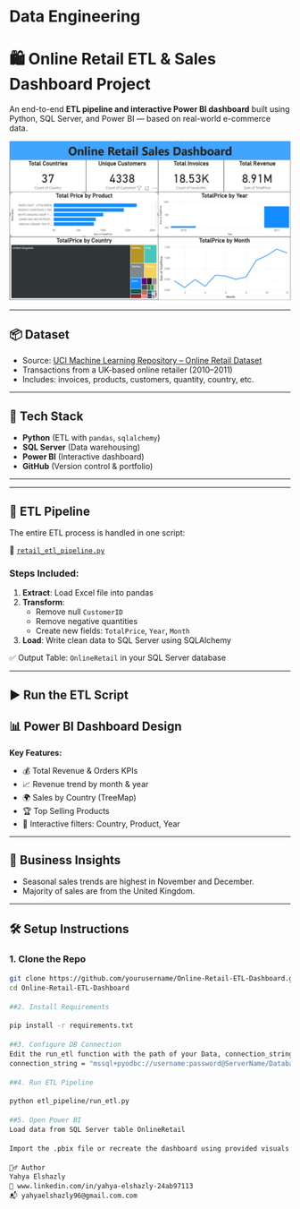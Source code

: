 # Data Engineering
# 🛍️ Online Retail ETL & Sales Dashboard Project

An end-to-end **ETL pipeline and interactive Power BI dashboard** built using Python, SQL Server, and Power BI — based on real-world e-commerce data.

![Dashboard Screenshot](powerbi/Screenshot.png)

---

## 📦 Dataset

- Source: [UCI Machine Learning Repository – Online Retail Dataset](https://archive.ics.uci.edu/ml/datasets/online+retail)
- Transactions from a UK-based online retailer (2010–2011)
- Includes: invoices, products, customers, quantity, country, etc.

---

## 🧰 Tech Stack

- **Python** (ETL with `pandas`, `sqlalchemy`)
- **SQL Server** (Data warehousing)
- **Power BI** (Interactive dashboard)
- **GitHub** (Version control & portfolio)

---

---

## 🔁 ETL Pipeline

The entire ETL process is handled in one script:

📄 [`retail_etl_pipeline.py`](etl/Retail_Sales_ETL_Pipeline.py)

### Steps Included:

1. **Extract**: Load Excel file into pandas
2. **Transform**:
   - Remove null `CustomerID`
   - Remove negative quantities
   - Create new fields: `TotalPrice`, `Year`, `Month`
3. **Load**: Write clean data to SQL Server using SQLAlchemy

✅ Output Table: `OnlineRetail` in your SQL Server database

---

## ▶️ Run the ETL Script

## 📊 Power BI Dashboard Design

**Key Features:**
- 💰 Total Revenue & Orders KPIs
- 📈 Revenue trend by month & year
- 🌍 Sales by Country (TreeMap)
- 🏆 Top Selling Products
- 🔎 Interactive filters: Country, Product, Year

---

## 🧠 Business Insights

- Seasonal sales trends are highest in November and December.
- Majority of sales are from the United Kingdom.

---

## 🛠️ Setup Instructions

### 1. Clone the Repo

```bash
git clone https://github.com/yourusername/Online-Retail-ETL-Dashboard.git
cd Online-Retail-ETL-Dashboard

##2. Install Requirements

pip install -r requirements.txt

##3. Configure DB Connection
Edit the run_etl function with the path of your Data, connection_string and table_name with your SQL Server credentials.
connection_string = "mssql+pyodbc://username:password@ServerName/DatabaseName?driver=ODBC+Driver+17+for+SQL+Server"

##4. Run ETL Pipeline

python etl_pipeline/run_etl.py

##5. Open Power BI
Load data from SQL Server table OnlineRetail

Import the .pbix file or recreate the dashboard using provided visuals

🙋‍♂️ Author
Yahya Elshazly
🔗 www.linkedin.com/in/yahya-elshazly-24ab97113
📬 yahyaelshazly96@gmail.com.com
